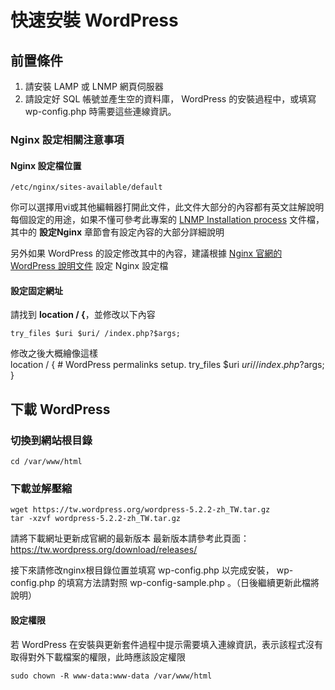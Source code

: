 #  快速安裝 WordPress

## 前置條件
 1. 請安裝 LAMP 或 LNMP 網頁伺服器
 2. 請設定好 SQL 帳號並產生空的資料庫， WordPress 的安裝過程中，或填寫  wp-config.php 時需要這些連線資訊。

### Nginx  設定相關注意事項

#### Nginx 設定檔位置    

    /etc/nginx/sites-available/default

你可以選擇用vi或其他編輯器打開此文件，此文件大部分的內容都有英文註解說明每個設定的用途，如果不懂可參考此專案的 [LNMP Installation process](https://github.com/toppy368/ubuntu-vps-doc/blob/master/LNMP%20Installation%20process.md) 文件檔，其中的 **設定Nginx** 章節會有設定內容的大部分詳細說明

另外如果 WordPress 的設定修改其中的內容，建議根據 [Nginx 官網的 WordPress 說明文件](https://www.nginx.com/resources/wiki/start/topics/recipes/wordpress/ )  設定 Nginx 設定檔

#### 設定固定網址  
請找到 **location / {**，並修改以下內容  

    try_files $uri $uri/ /index.php?$args;

 修改之後大概繪像這樣  
    location / {
              # WordPress permalinks setup.
              try_files $uri $uri/ /index.php?$args;
    }



## 下載 WordPress  

###  切換到網站根目錄
    cd /var/www/html

### 下載並解壓縮

    wget https://tw.wordpress.org/wordpress-5.2.2-zh_TW.tar.gz  
    tar -xzvf wordpress-5.2.2-zh_TW.tar.gz  

請將下載網址更新成官網的最新版本
最新版本請參考此頁面：https://tw.wordpress.org/download/releases/  

接下來請修改nginx根目錄位置並填寫 wp-config.php 以完成安裝， wp-config.php 的填寫方法請對照 wp-config-sample.php 。（日後繼續更新此檔將說明）


#### 設定權限

若 WordPress 在安裝與更新套件過程中提示需要填入連線資訊，表示該程式沒有取得對外下載檔案的權限，此時應該設定權限

    sudo chown -R www-data:www-data /var/www/html
